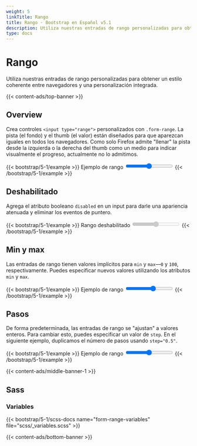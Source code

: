 ```yaml
---
weight: 5
linkTitle: Rango
title: Rango · Bootstrap en Español v5.1
description: Utiliza nuestras entradas de rango personalizadas para obtener un estilo coherente entre navegadores y una personalización integrada.
type: docs
---
```


# Rango

Utiliza nuestras entradas de rango personalizadas para obtener un estilo coherente entre navegadores y una personalización integrada.

{{< content-ads/top-banner >}}

## Overview

Crea controles `<input type="range">` personalizados con `.form-range`. La pista (el fondo) y el thumb (el valor) están diseñados para que aparezcan iguales en todos los navegadores. Como solo Firefox admite "llenar" la pista desde la izquierda o la derecha del thumb como un medio para indicar visualmente el progreso, actualmente no lo admitimos.

{{< bootstrap/5-1/example >}}
<label for="customRange1" class="form-label">Ejemplo de rango</label>
<input type="range" class="form-range" id="customRange1">
{{< /bootstrap/5-1/example >}}

## Deshabilitado

Agrega el atributo booleano `disabled` en un input para darle una apariencia atenuada y eliminar los eventos de puntero.

{{< bootstrap/5-1/example >}}
<label for="disabledRange" class="form-label">Rango deshabilitado</label>
<input type="range" class="form-range" id="disabledRange" disabled>
{{< /bootstrap/5-1/example >}}

## Min y max

Las entradas de rango tienen valores implícitos para `min` y `max`—`0` y `100`, respectivamente. Puedes especificar nuevos valores utilizando los atributos `min` y `max`.

{{< bootstrap/5-1/example >}}
<label for="customRange2" class="form-label">Ejemplo de rango</label>
<input type="range" class="form-range" min="0" max="5" id="customRange2">
{{< /bootstrap/5-1/example >}}

## Pasos

De forma predeterminada, las entradas de rango se "ajustan" a valores enteros. Para cambiar esto, puedes especificar un valor de `step`. En el siguiente ejemplo, duplicamos el número de pasos usando `step="0.5"`.

{{< bootstrap/5-1/example >}}
<label for="customRange3" class="form-label">Ejemplo de rango</label>
<input type="range" class="form-range" min="0" max="5" step="0.5" id="customRange3">
{{< /bootstrap/5-1/example >}}

{{< content-ads/middle-banner-1 >}}

## Sass

### Variables

{{< bootstrap/5-1/scss-docs name="form-range-variables" file="scss/_variables.scss" >}}

{{< content-ads/bottom-banner >}}